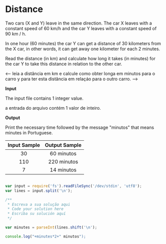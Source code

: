 # Distance


Two cars (X and Y) leave in the same direction. The car X leaves with a constant speed of 60 km/h and the car Y leaves with a constant speed of 90 km / h.

<!-- Dois carros (x e y) Ganha a mesma direção . O carro x leva com uma constante velocidade de 60 km/h e o carro y leva com uma constante velocidade de 90 km / h .-->

In one hour (60 minutes) the car Y can get a distance of 30 kilometers from the X car, in other words, it can get away one kilometer for each 2 minutes.

<!-- Em uma hora (60 minutos) o carro y pode ter uma distância de 30 kilometros do carro x , em outras palavras , pode sempre ter um kilometros para cada 2 minutos. -->

Read the distance (in km) and calculate how long it takes (in minutes) for the car Y to take this distance in relation to the other car.

<-- leia a distância em km e calcule como obter longa em minutos para o carro y para ter esta distância em relaçáo para o outro carro.
-->

**Input**

The input file contains 1 integer value.

a entrada do arquivo contém 1 valor de inteiro.

**Output**

Print the necessary time followed by the message "minutos" that means minutes in Portuguese.

| Input Sample	| Output Sample |
|:--:|:--:|
| 30  | 60 minutos |
| 110 | 220 minutos |
| 7 | 14 minutos |

```javascript 

var input = require('fs').readFileSync('/dev/stdin', 'utf8');
var lines = input.split('\n');

/**
 * Escreva a sua solução aqui
 * Code your solution here
 * Escriba su solución aquí
 */

var minutes = parseInt(lines.shift('\n');

console.log("+minutes*2+" minutos");


```